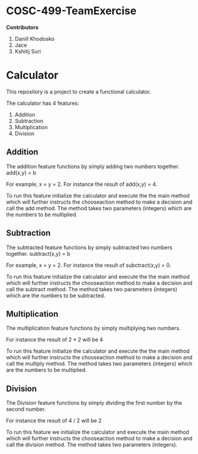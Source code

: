 # COSC-499-TeamExercise

**Contributors**

1. Daniil Khodosko
2. Jace 
3. Kshitij Suri

# Calculator

This repository is a project to create a functional calculator. 

The calculator has 4 features:
1. Addition
2. Subtraction
3. Multiplication
4. Division

## Addition
The addition feature functions by simply adding two numbers together. 
add(x,y) = b

For example, x = y = 2. 
For instance the result of add(x,y) = 4.

To run this feature initialize the calculator and execute the the main method which will further instructs the chooseaction method to make a decision and call the add method. 
The method takes two parameters (integers) which are the numbers to be multiplied.

## Subtraction
The subtracted feature functions by simply subtracted two numbers together. 
subtract(x,y) = b

For example, x = y = 2. 
For instance the result of subctract(x,y) = 0.

To run this feature initialize the calculator and execute the the main method which will further instructs the chooseaction method to make a decision and call the subtract method. 
The method takes two parameters (integers) which are the numbers to be subtracted.

## Multiplication
The multiplication feature functions by simply multiplying two numbers. 

For instance the result of 2 * 2 will be 4

To run this feature initialize the calculator and execute the the main method which will further instructs the chooseaction method to make a decision and call the multiply method. 
The method takes two parameters (integers) which are the numbers to be multiplied.

## Division
The Division feature functions by simply dividing the first number by the second number. 

For instance the result of 4 / 2 will be 2

To run this feature we initialize the calculator and execute the main method which will further instructs the chooseaction method to make a decision and call the division method. 
The method takes two parameters (integers).
